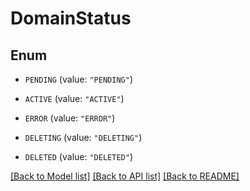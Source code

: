 # DomainStatus

## Enum


* `PENDING` (value: `"PENDING"`)

* `ACTIVE` (value: `"ACTIVE"`)

* `ERROR` (value: `"ERROR"`)

* `DELETING` (value: `"DELETING"`)

* `DELETED` (value: `"DELETED"`)


[[Back to Model list]](../README.md#documentation-for-models) [[Back to API list]](../README.md#documentation-for-api-endpoints) [[Back to README]](../README.md)


